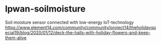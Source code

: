 # lpwan-soilmoisture
Soil moisture sensor connected with low-energy IoT-technology
https://www.element14.com/community/community/project14/theholidayspecial19/blog/2020/01/12/deck-the-halls-with-holiday-flowers-and-keep-them-alive
